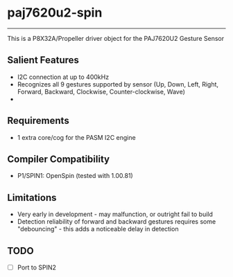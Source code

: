 # paj7620u2-spin 
----------------

This is a P8X32A/Propeller driver object for the PAJ7620U2 Gesture Sensor

## Salient Features

* I2C connection at up to 400kHz
* Recognizes all 9 gestures supported by sensor (Up, Down, Left, Right, Forward, Backward, Clockwise, Counter-clockwise, Wave)
*

## Requirements

* 1 extra core/cog for the PASM I2C engine

## Compiler Compatibility

* P1/SPIN1: OpenSpin (tested with 1.00.81)

## Limitations

* Very early in development - may malfunction, or outright fail to build
* Detection reliability of forward and backward gestures requires some "debouncing" - this adds a noticeable delay in detection

## TODO

- [ ] Port to SPIN2
